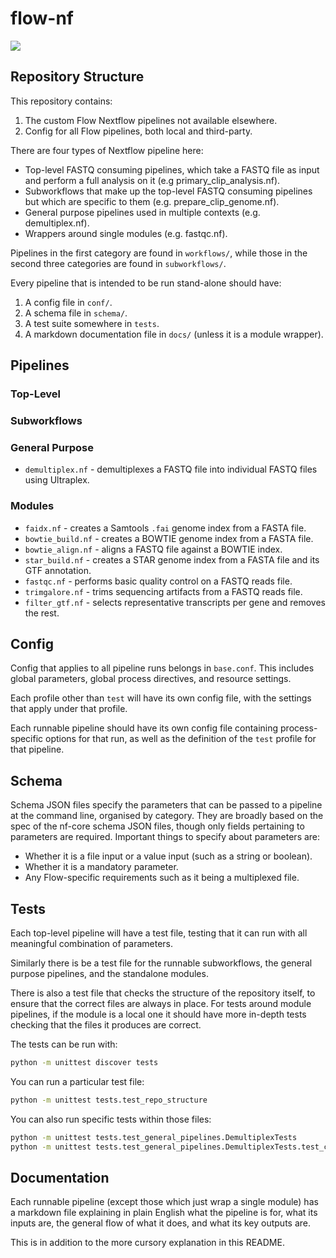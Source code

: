 # flow-nf

![](https://github.com/goodwright/flow-nf/actions/workflows/main.yml/badge.svg)

## Repository Structure

This repository contains:

1. The custom Flow Nextflow pipelines not available elsewhere.
2. Config for all Flow pipelines, both local and third-party.

There are four types of Nextflow pipeline here:

- Top-level FASTQ consuming pipelines, which take a FASTQ file as input and perform a full analysis on it (e.g primary_clip_analysis.nf).
- Subworkflows that make up the top-level FASTQ consuming pipelines but which are specific to them (e.g. prepare_clip_genome.nf).
- General purpose pipelines used in multiple contexts (e.g. demultiplex.nf).
- Wrappers around single modules (e.g. fastqc.nf).

Pipelines in the first category are found in `workflows/`, while those in the second three categories are found in `subworkflows/`.

Every pipeline that is intended to be run stand-alone should have:

1. A config file in `conf/`.
2. A schema file in `schema/`.
3. A test suite somewhere in `tests`.
4. A markdown documentation file in `docs/` (unless it is a module wrapper).

## Pipelines

### Top-Level

### Subworkflows

### General Purpose

- `demultiplex.nf` - demultiplexes a FASTQ file into individual FASTQ files using Ultraplex.

### Modules

- `faidx.nf` - creates a Samtools `.fai` genome index from a FASTA file.
- `bowtie_build.nf` - creates a BOWTIE genome index from a FASTA file.
- `bowtie_align.nf` - aligns a FASTQ file against a BOWTIE index.
- `star_build.nf` - creates a STAR genome index from a FASTA file and its GTF annotation.
- `fastqc.nf` - performs basic quality control on a FASTQ reads file.
- `trimgalore.nf` - trims sequencing artifacts from a FASTQ reads file.
- `filter_gtf.nf` - selects representative transcripts per gene and removes the rest.

## Config

Config that applies to all pipeline runs belongs in `base.conf`.
This includes global parameters, global process directives, and resource settings.

Each profile other than `test` will have its own config file, with the settings that apply under that profile.

Each runnable pipeline should have its own config file containing process-specific options for that run, as well as the definition of the `test` profile for that pipeline.

## Schema

Schema JSON files specify the parameters that can be passed to a pipeline at the command line, organised by category.
They are broadly based on the spec of the nf-core schema JSON files, though only fields pertaining to parameters are required.
Important things to specify about parameters are:

- Whether it is a file input or a value input (such as a string or boolean).
- Whether it is a mandatory parameter.
- Any Flow-specific requirements such as it being a multiplexed file. 


## Tests

Each top-level pipeline will have a test file, testing that it can run with all meaningful combination of parameters.

Similarly there is be a test file for the runnable subworkflows, the general purpose pipelines, and the standalone modules.

There is also a test file that checks the structure of the repository itself, to ensure that the correct files are always in place.
For tests around module pipelines, if the module is a local one it should have more in-depth tests checking that the files it produces are correct.

The tests can be run with:

```bash
python -m unittest discover tests
```

You can run a particular test file:

```bash
python -m unittest tests.test_repo_structure
```

You can also run specific tests within those files:

```bash
python -m unittest tests.test_general_pipelines.DemultiplexTests
python -m unittest tests.test_general_pipelines.DemultiplexTests.test_can_run_with_xlsx
```

## Documentation

Each runnable pipeline (except those which just wrap a single module) has a markdown file explaining in plain English what the pipeline is for, what its inputs are, the general flow of what it does, and what its key outputs are.

This is in addition to the more cursory explanation in this README.